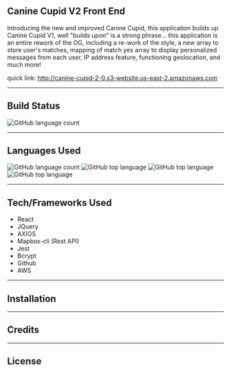 ## Canine Cupid V2 Front End
Introducing the new and improved Canine Cupid, this application builds up Canine Cupid V1, well "builds upon" is a strong phrase... this application is an entire rework of the OG, including a re-work of the style, a new array to store user's matches, mapping of match yes array to display personalized messages from each user, IP address feature, functioning geolocation, and much more!

quick link: http://canine-cupid-2-0.s3-website.us-east-2.amazonaws.com

---

## Build Status
![GitHub language count](https://img.shields.io/badge/build-passing-brightgreen)

---

## Languages Used
![GitHub language count](https://img.shields.io/github/languages/count/lrmccann/Canine-Cupid-V2-Fe?color=lime%20green%20&style=plastic)       ![GitHub top language](https://img.shields.io/github/languages/top/lrmccann/CANINE-CUPID-V2-Fe?color=yellow&style=plastic)       ![GitHub top language](https://img.shields.io/badge/CSS-16.1%25-purple)       ![GitHub top language](https://img.shields.io/badge/HTML-2.5%25-red)

--- 

## Tech/Frameworks Used
- React
- JQuery
- AXIOS
- Mapbox-cli (Rest API)
- Jest
- Bcrypt
- Github
- AWS

---

## Installation

---

## Credits

---

## License





